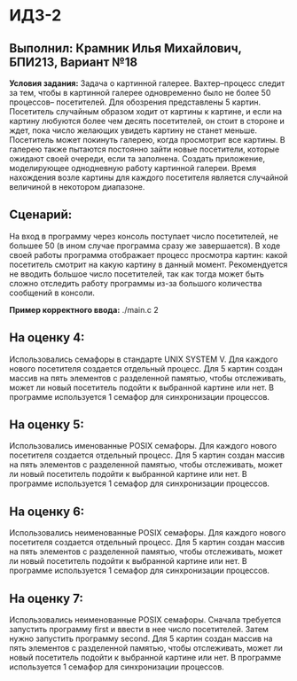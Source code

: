 # ИДЗ-2
## Выполнил: Крамник Илья Михайлович, БПИ213, Вариант №18
**Условия задания:** Задача о картинной галерее. Вахтер–процесс следит за тем,
чтобы в картинной галерее одновременно было не более 50 процессов–
посетителей. Для обозрения представлены 5 картин. Посетитель
случайным образом ходит от картины к картине, и если на картину любуются более чем десять посетителей, он стоит в стороне
и ждет, пока число желающих увидеть картину не станет меньше.
Посетитель может покинуть галерею, когда просмотрит все картины. В галерею также пытаются постоянно зайти новые посетители, которые ожидают своей очереди, если та заполнена. Создать
приложение, моделирующее однодневную работу картинной галереи. Время нахождения возле картины для каждого посетителя является случайной величиной в некотором диапазоне.
 
 ## Сценарий:  
На вход в программу через консоль поступает число посетителей, не большее 50 (в ином случае программа сразу же завершается). В ходе своей работы программа отображает процесс просмотра картин: какой посетитель смотрит на какую картину в данный момент. Рекомендуется не вводить большое число посетителей, так как тогда может быть сложно отследить работу программы из-за большого количества сообщений в консоли.

**Пример корректного ввода:** ./main.c 2

## На оценку 4:
Использовались семафоры в стандарте UNIX SYSTEM V. Для каждого нового посетителя создается отдельный процесс. Для 5 картин создан массив на пять элементов с разделенной памятью, чтобы отслеживать, может ли новый посетитель подойти к выбранной картине или нет. В программе используется 1 семафор для синхронизации процессов.  

## На оценку 5:
Использовались именованные POSIX семафоры. Для каждого нового посетителя создается отдельный процесс. Для 5 картин создан массив на пять элементов с разделенной памятью, чтобы отслеживать, может ли новый посетитель подойти к выбранной картине или нет. В программе используется 1 семафор для синхронизации процессов.  

## На оценку 6:
Использовались неименованные POSIX семафоры. Для каждого нового посетителя создается отдельный процесс. Для 5 картин создан массив на пять элементов с разделенной памятью, чтобы отслеживать, может ли новый посетитель подойти к выбранной картине или нет. В программе используется 1 семафор для синхронизации процессов.  

## На оценку 7:
Использовались неименованные POSIX семафоры. Сначала требуется запустить программу first и ввести в нее число посетителей. Затем нужно запустить программу second. Для 5 картин создан массив на пять элементов с разделенной памятью, чтобы отслеживать, может ли новый посетитель подойти к выбранной картине или нет. В программе используется 1 семафор для синхронизации процессов.
